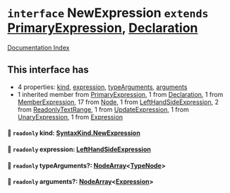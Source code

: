 # `interface` NewExpression `extends` [PrimaryExpression](../interface.PrimaryExpression/README.md), [Declaration](../interface.Declaration/README.md)

[Documentation Index](../README.md)

## This interface has

- 4 properties:
[kind](#-readonly-kind-syntaxkindnewexpression),
[expression](#-readonly-expression-lefthandsideexpression),
[typeArguments](#-readonly-typearguments-nodearraytypenode),
[arguments](#-readonly-arguments-nodearrayexpression)
- 1 inherited member from [PrimaryExpression](../interface.PrimaryExpression/README.md), 1 from [Declaration](../interface.Declaration/README.md), 1 from [MemberExpression](../interface.MemberExpression/README.md), 17 from [Node](../interface.Node/README.md), 1 from [LeftHandSideExpression](../interface.LeftHandSideExpression/README.md), 2 from [ReadonlyTextRange](../interface.ReadonlyTextRange/README.md), 1 from [UpdateExpression](../interface.UpdateExpression/README.md), 1 from [UnaryExpression](../interface.UnaryExpression/README.md), 1 from [Expression](../interface.Expression/README.md)


#### 📄 `readonly` kind: [SyntaxKind.NewExpression](../enum.SyntaxKind/README.md#newexpression--214)



#### 📄 `readonly` expression: [LeftHandSideExpression](../interface.LeftHandSideExpression/README.md)



#### 📄 `readonly` typeArguments?: [NodeArray](../interface.NodeArray/README.md)\<[TypeNode](../interface.TypeNode/README.md)>



#### 📄 `readonly` arguments?: [NodeArray](../interface.NodeArray/README.md)\<[Expression](../interface.Expression/README.md)>



